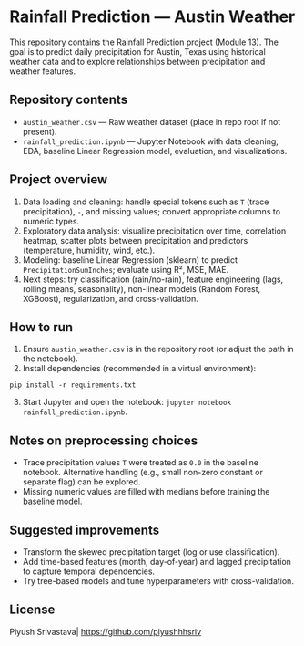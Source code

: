 # Rainfall Prediction — Austin Weather

This repository contains the Rainfall Prediction project (Module 13). The goal is to predict daily precipitation for Austin, Texas using historical weather data and to explore relationships between precipitation and weather features.

## Repository contents
- `austin_weather.csv` — Raw weather dataset (place in repo root if not present).
- `rainfall_prediction.ipynb` — Jupyter Notebook with data cleaning, EDA, baseline Linear Regression model, evaluation, and visualizations.

## Project overview
1. Data loading and cleaning: handle special tokens such as `T` (trace precipitation), `-`, and missing values; convert appropriate columns to numeric types.
2. Exploratory data analysis: visualize precipitation over time, correlation heatmap, scatter plots between precipitation and predictors (temperature, humidity, wind, etc.).
3. Modeling: baseline Linear Regression (sklearn) to predict `PrecipitationSumInches`; evaluate using R², MSE, MAE.
4. Next steps: try classification (rain/no-rain), feature engineering (lags, rolling means, seasonality), non-linear models (Random Forest, XGBoost), regularization, and cross-validation.

## How to run
1. Ensure `austin_weather.csv` is in the repository root (or adjust the path in the notebook).
2. Install dependencies (recommended in a virtual environment):
```
pip install -r requirements.txt
```
3. Start Jupyter and open the notebook: `jupyter notebook rainfall_prediction.ipynb`.

## Notes on preprocessing choices
- Trace precipitation values `T` were treated as `0.0` in the baseline notebook. Alternative handling (e.g., small non-zero constant or separate flag) can be explored.
- Missing numeric values are filled with medians before training the baseline model.

## Suggested improvements
- Transform the skewed precipitation target (log or use classification).
- Add time-based features (month, day-of-year) and lagged precipitation to capture temporal dependencies.
- Try tree-based models and tune hyperparameters with cross-validation.

## License
Piyush Srivastava| https://github.com/piyushhhsriv
